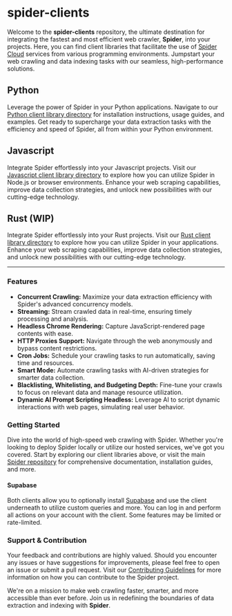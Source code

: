 # spider-clients

Welcome to the **spider-clients** repository, the ultimate destination for integrating the fastest and most efficient web crawler, **Spider**, into your projects. Here, you can find client libraries that facilitate the use of [Spider Cloud](https://spider.cloud) services from various programming environments. Jumpstart your web crawling and data indexing tasks with our seamless, high-performance solutions.

## Python

Leverage the power of Spider in your Python applications. Navigate to our [Python client library directory](./python/) for installation instructions, usage guides, and examples. Get ready to supercharge your data extraction tasks with the efficiency and speed of Spider, all from within your Python environment.

## Javascript

Integrate Spider effortlessly into your Javascript projects. Visit our [Javascript client library directory](./javascript/) to explore how you can utilize Spider in Node.js or browser environments. Enhance your web scraping capabilities, improve data collection strategies, and unlock new possibilities with our cutting-edge technology.

## Rust (WIP)

Integrate Spider effortlessly into your Rust projects. Visit our [Rust client library directory](./rust/) to explore how you can utilize Spider in your applications. Enhance your web scraping capabilities, improve data collection strategies, and unlock new possibilities with our cutting-edge technology.

---

### Features

- **Concurrent Crawling:** Maximize your data extraction efficiency with Spider's advanced concurrency models.
- **Streaming:** Stream crawled data in real-time, ensuring timely processing and analysis.
- **Headless Chrome Rendering:** Capture JavaScript-rendered page contents with ease.
- **HTTP Proxies Support:** Navigate through the web anonymously and bypass content restrictions.
- **Cron Jobs:** Schedule your crawling tasks to run automatically, saving time and resources.
- **Smart Mode:** Automate crawling tasks with AI-driven strategies for smarter data collection.
- **Blacklisting, Whitelisting, and Budgeting Depth:** Fine-tune your crawls to focus on relevant data and manage resource utilization.
- **Dynamic AI Prompt Scripting Headless:** Leverage AI to script dynamic interactions with web pages, simulating real user behavior.

### Getting Started

Dive into the world of high-speed web crawling with Spider. Whether you're looking to deploy Spider locally or utilize our hosted services, we've got you covered. Start by exploring our client libraries above, or visit the main [Spider repository](https://github.com/spider-rs/spider) for comprehensive documentation, installation guides, and more.

#### Supabase

Both clients allow you to optionally install [Supabase](https://supabase.com/docs/reference) and use the client underneath to utilize custom queries and more. You can log in and perform all actions on your account with the client. Some features may be limited or rate-limited.

### Support & Contribution

Your feedback and contributions are highly valued. Should you encounter any issues or have suggestions for improvements, please feel free to open an issue or submit a pull request. Visit our [Contributing Guidelines](https://github.com/spider-rs/spider/blob/master/CONTRIBUTING.md) for more information on how you can contribute to the Spider project.

We're on a mission to make web crawling faster, smarter, and more accessible than ever before. Join us in redefining the boundaries of data extraction and indexing with **Spider**.
